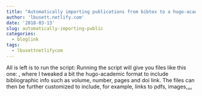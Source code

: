 ```yaml
---
title: "Automatically importing publications from bibtex to a hugo-academic blog"
author: 'lbusett.netlify.com'
date: '2018-03-13'
slug: automatically-importing-public
categories:
  - bloglink
tags:
  - lbusettnetlifycom
---
```


All is left is to run the script: Running the script will give you files like this one: , where I tweaked a bit the hugo-academic format to include bibliographic info such as volume, number, pages and doi link. The files can then be further customized to include, for example, links to pdfs, images,[... <i class="fas fa-external-link-alt"></i>](https://lbusett.netlify.com/post/automatically-importing-publications-from-bibtex-to-a-hugo-academic-blog/)

